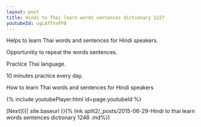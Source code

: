 ```yaml
---
layout: post
title: Hindi to Thai learn words sentences dictionary 1227 
youtubeId: ugLAftVxPF0
---
```

 
 
Helps to learn Thai words and sentences for Hindi speakers.

Opportunitiy to repeat the words sentences. 

Practice Thai language. 
 
10 minutes practice every day. 
 
How to learn Thai words and sentences for Hindi speakers 
 
{% include youtubePlayer.html id=page.youtubeId %}
 
 
[Next]({{ site.baseurl }}{% link  split2/_posts/2015-06-29-Hindi to thai learn words sentences dictionary 1246 .md%})
 
